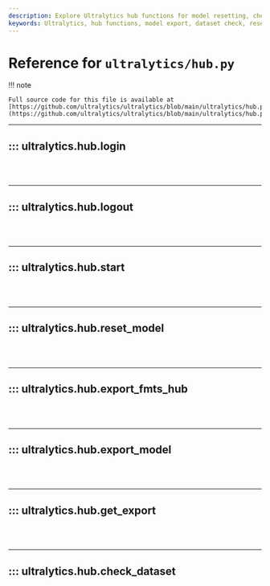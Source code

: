 ```yaml
---
description: Explore Ultralytics hub functions for model resetting, checking datasets, model exporting and more. Easy-to-follow instructions provided.
keywords: Ultralytics, hub functions, model export, dataset check, reset model, YOLO Docs
---
```


# Reference for `ultralytics/hub.py`

!!! note

    Full source code for this file is available at [https://github.com/ultralytics/ultralytics/blob/main/ultralytics/hub.py](https://github.com/ultralytics/ultralytics/blob/main/ultralytics/hub.py).

---
## ::: ultralytics.hub.login
<br><br>

---
## ::: ultralytics.hub.logout
<br><br>

---
## ::: ultralytics.hub.start
<br><br>

---
## ::: ultralytics.hub.reset_model
<br><br>

---
## ::: ultralytics.hub.export_fmts_hub
<br><br>

---
## ::: ultralytics.hub.export_model
<br><br>

---
## ::: ultralytics.hub.get_export
<br><br>

---
## ::: ultralytics.hub.check_dataset
<br><br>
